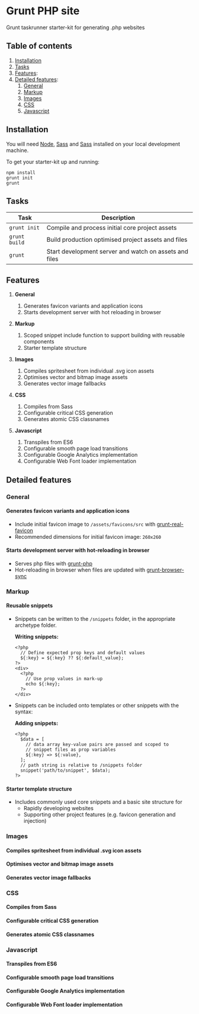 # Grunt PHP site

Grunt taskrunner starter-kit for generating .php websites

## Table of contents

1. [Installation](#user-content-installation)
2. [Tasks](#user-content-tasks)
3. [Features](#user-content-features):
4. [Detailed features](#user-content-detailed-features):
    1. [General](#user-content-general)
    2. [Markup](#user-content-markup)
    3. [Images](#user-content-media)
    4. [CSS](#user-content-css)
    5. [Javascript](#user-content-javascript)

## Installation
You will need [Node](https://docs.npmjs.com/getting-started/installing-node), [Sass](http://sass-lang.com/install) and [Sass](http://sass-lang.com/install) installed on your local development machine.

To get your starter-kit up and running:

```
npm install
grunt init
grunt
```

## Tasks
| Task               | Description                                            |
| ------------------ | ------------------------------------------------------ |
| ```grunt init```   | Compile and process initial core project assets        |
| ```grunt build```  | Build production optimised project assets and files    |
| ```grunt```        | Start development server and watch on assets and files |

## Features
1. **General**
    1. Generates favicon variants and application icons
    2. Starts development server with hot reloading in browser

2. **Markup**
    1. Scoped snippet include function to support building with reusable components
    2. Starter template structure

3. **Images**
    1. Compiles spritesheet from individual .svg icon assets
    2. Optimises vector and bitmap image assets
    3. Generates vector image fallbacks

4. **CSS**
    1. Compiles from Sass
    2. Configurable critical CSS generation
    3. Generates atomic CSS classnames

5. **Javascript**
    1. Transpiles from ES6
    2. Configurable smooth page load transitions
    3. Configurable Google Analytics implementation
    4. Configurable Web Font loader implementation

## Detailed features
### General
#### Generates favicon variants and application icons
- Include initial favicon image to ```/assets/favicons/src``` with [grunt-real-favicon](https://github.com/RealFaviconGenerator/grunt-real-favicon)
- Recommended dimensions for initial favicon image: ```260x260```

#### Starts development server with hot-reloading in browser
- Serves php files with [grunt-php](https://github.com/sindresorhus/grunt-php)
- Hot-reloading in browser when files are updated with [grunt-browser-sync](https://github.com/BrowserSync/grunt-browser-sync)

### Markup
#### Reusable snippets
- Snippets can be written to the ```/snippets``` folder, in the appropriate archetype folder.

    **Writing snippets:**
    ```
    <?php
      // Define expected prop keys and default values
      ${:key} = ${:key} ?? ${:default_value};
    ?>
    <div>
      <?php
        // Use prop values in mark-up
        echo ${:key};
      ?>
    </div>
    ```

- Snippets can be included onto templates or other snippets with the syntax:

    **Adding snippets:**
    ```
    <?php
      $data = [
        // data array key-value pairs are passed and scoped to
        // snippet files as prop variables
        ${:key} => ${:value},
      ];
      // path string is relative to /snippets folder
      snippet('path/to/snippet', $data);
    ?>
    ```

#### Starter template structure
- Includes commonly used core snippets and a basic site structure for
    - Rapidly developing websites
    - Supporting other project features (e.g. favicon generation and injection)

### Images
#### Compiles spritesheet from individual .svg icon assets

#### Optimises vector and bitmap image assets

#### Generates vector image fallbacks

### CSS
#### Compiles from Sass

#### Configurable critical CSS generation

#### Generates atomic CSS classnames

### Javascript
#### Transpiles from ES6

#### Configurable smooth page load transitions

#### Configurable Google Analytics implementation

#### Configurable Web Font loader implementation


<!-- # Bob

## Features
### Media
  - #### Icon spritesheet
    Concat and compile individual graphics into a single spritesheet for use.
      ##### Configuration/documentation:
      - Compiling spritesheet: [grunt-svg-sprite](https://github.com/jkphl/grunt-svg-sprite)

  - #### Image optimisation
    Generate vector graphic fallbacks and minify images.
      ##### Configuration/documentation:
      - Generating vector graphic fallbacks: [grunt-svg2png](https://www.npmjs.com/package/grunt-svg2png)
      - Minification: [grunt-contrib-imagemin](https://github.com/gruntjs/grunt-contrib-imagemin)

### CSS
  - #### Sass compilation
    Concat, process (e.g. adding vendor prefixes, .etc) and compiling Sass partials into CSS.
      ##### Configuration/documentation:
      - Concatenating and compiling: [grunt-contrib-sass](https://github.com/gruntjs/grunt-contrib-sass)
      - Processors: [grunt-postcss](https://github.com/nDmitry/grunt-postcss)

  - #### Critical CSS
    Generate critical CSS for rendering 'above the fold' content for individual templates.
      ##### Configuration/documentation:
      - Generating critical CSS: [grunt-criticalcss](https://github.com/filamentgroup/grunt-criticalcss)

  - #### Functional classes with modular structure
    Generate property-based functional classes for rapid development, while setting modular structure for extension.
      ##### Configuration/documentation:
      - Functional classes: [Scoop](https://github.com/makingmerry/tool_scoop)

### JS
  - #### Transpile, concat and compile
    Transpile ES6 code to ES5 code, concatenate required modules and minify for production.
      ##### Configuration/documentation:
      - Transpiling ES6 code: [grunt-babel](https://github.com/babel/grunt-babel)
      - Concatenation: [grunt-contrib-concat](https://github.com/gruntjs/grunt-contrib-concat)
      - Minification: [grunt-contrib-uglify](https://github.com/gruntjs/grunt-contrib-uglify)

  - #### Linting
    Enforce JS development standards, following the [Airbnb Styleguides](https://github.com/airbnb/javascript).
      ##### Configuration/documentation:
      - Linter: [grunt-eslint](https://github.com/sindresorhus/grunt-eslint)
      - Styleguide: [Airbnb JavaScript Style Guide](https://github.com/airbnb/javascript)

  - #### Smooth page transitions
    Simulate Single Page Application (SPA) style transitions when moving around pages.
      ##### Configuration/documentation:
      - Ajax transition library: [Barba.js](http://barbajs.org/)

### Integrated services/applications
  - #### Built-in PHP web server
    Runs a built-in server to assist in developing PHP projects or running tests.
      ##### Configuration/documentation:
      - Module: [grunt-php](https://github.com/sindresorhus/grunt-php)

  - #### Watching and live reloading of browsers
    Run tasks and reload browsers when files are updated.
      ##### Configuration/documentation:
      - Watcher: [grunt-contrib-watch](https://github.com/gruntjs/grunt-contrib-watch)
      - Browser sync: [grunt-browser-sync](https://github.com/BrowserSync/grunt-browser-sync)

  - #### Analytics tracking
    Setup preferred analytics' (Google Analytics) tracking code.
      ##### Configuration/documentation:
      - Async implementation: [Google Analytics fundamentals](https://developers.google.com/analytics/devguides/collection/analyticsjs/)
      - SPA tracking: [Google Analytics SPA tracking](https://developers.google.com/analytics/devguides/collection/analyticsjs/single-page-applications)

  - #### Favicon generation
    Generate and install a multi-platform favicon.
      ##### Configuration/documentation:
      - Generator: [Real Favicon Generator](https://realfavicongenerator.net)

  - #### Asynchronous web font loading
    Asynchronously add web fonts with most popular web font providers.
      ##### Configuration/documentation:
      - Loader: [Web Font Loader](https://github.com/typekit/webfontloader)

---

## Resources
*Coming soon* -->


